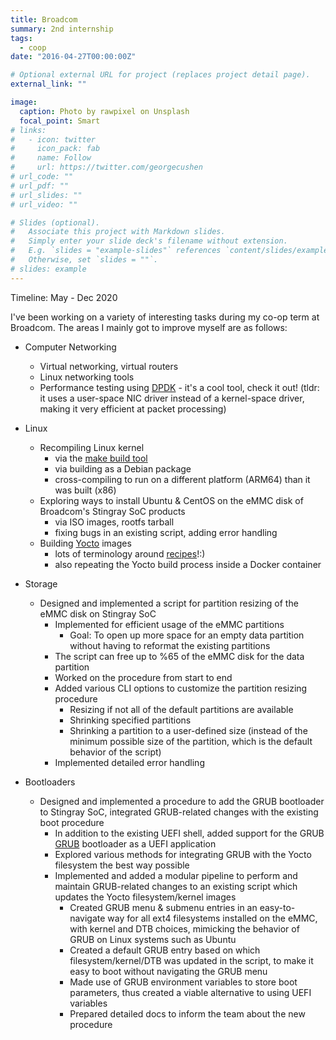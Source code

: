 ```yaml
---
title: Broadcom
summary: 2nd internship
tags:
  - coop
date: "2016-04-27T00:00:00Z"

# Optional external URL for project (replaces project detail page).
external_link: ""

image:
  caption: Photo by rawpixel on Unsplash
  focal_point: Smart
# links:
#   - icon: twitter
#     icon_pack: fab
#     name: Follow
#     url: https://twitter.com/georgecushen
# url_code: ""
# url_pdf: ""
# url_slides: ""
# url_video: ""

# Slides (optional).
#   Associate this project with Markdown slides.
#   Simply enter your slide deck's filename without extension.
#   E.g. `slides = "example-slides"` references `content/slides/example-slides.md`.
#   Otherwise, set `slides = ""`.
# slides: example
---
```


Timeline: May - Dec 2020

I've been working on a variety of interesting tasks during my co-op term at Broadcom. The areas I mainly got to improve myself are as follows:

- Computer Networking

  - Virtual networking, virtual routers
  - Linux networking tools
  - Performance testing using [DPDK](https://www.dpdk.org) - it's a cool tool, check it out! (tldr: it uses a user-space NIC driver instead of a kernel-space driver, making it very efficient at packet processing)

- Linux

  - Recompiling Linux kernel
    - via the [make build tool](<https://en.wikipedia.org/wiki/Make_(software)#:~:text=In%20software%20development%2C%20Make%20is,to%20derive%20the%20target%20program.>)
    - via building as a Debian package
    - cross-compiling to run on a different platform (ARM64) than it was built (x86)
  - Exploring ways to install Ubuntu & CentOS on the eMMC disk of Broadcom's Stingray SoC products
    - via ISO images, rootfs tarball
    - fixing bugs in an existing script, adding error handling
  - Building [Yocto](https://en.wikipedia.org/wiki/Yocto_Project) images
    - lots of terminology around [recipes](https://wiki.yoctoproject.org/wiki/Building_your_own_recipes_from_first_principles)!:)
    - also repeating the Yocto build process inside a Docker container

- Storage

  - Designed and implemented a script for partition resizing of the eMMC disk on Stingray SoC
    - Implemented for efficient usage of the eMMC partitions
      - Goal: To open up more space for an empty data partition without having to reformat the existing partitions
    - The script can free up to %65 of the eMMC disk for the data partition
    - Worked on the procedure from start to end
    - Added various CLI options to customize the partition resizing procedure
      - Resizing if not all of the default partitions are available
      - Shrinking specified partitions
      - Shrinking a partition to a user-defined size (instead of the minimum possible size of the partition, which is the default behavior of the script)
    - Implemented detailed error handling

- Bootloaders
  - Designed and implemented a procedure to add the GRUB bootloader to Stingray SoC, integrated GRUB-related changes with the existing boot procedure
    - In addition to the existing UEFI shell, added support for the GRUB [GRUB](https://en.wikipedia.org/wiki/GNU_GRUB) bootloader as a UEFI application
    - Explored various methods for integrating GRUB with the Yocto filesystem the best way possible
    - Implemented and added a modular pipeline to perform and maintain GRUB-related changes to an existing script which updates the Yocto filesystem/kernel images
      - Created GRUB menu & submenu entries in an easy-to-navigate way for all ext4 filesystems installed on the eMMC, with kernel and DTB choices, mimicking the behavior of GRUB on Linux systems such as Ubuntu
      - Created a default GRUB entry based on which filesystem/kernel/DTB was updated in the script, to make it easy to boot without navigating the GRUB menu
      - Made use of GRUB environment variables to store boot parameters, thus created a viable alternative to using UEFI variables
      - Prepared detailed docs to inform the team about the new procedure

